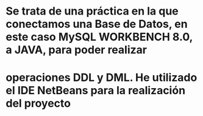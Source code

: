 # Se trata de una práctica en la que conectamos una Base de Datos, en este caso MySQL WORKBENCH 8.0, a JAVA, para poder realizar
# operaciones DDL y DML. He utilizado el IDE NetBeans para la realización del proyecto
